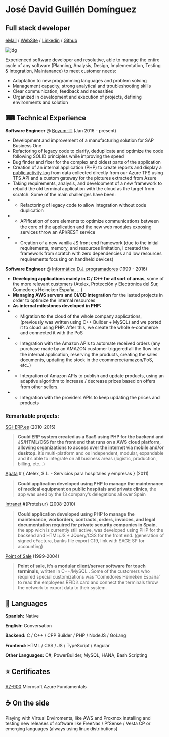 # José David Guillén Domínguez
## Full stack developer
[eMail](mailto://jd@infdj.com) / [WebSite](https://jd.infdj.com) / [Linkedin](https://www.linkedin.com/in/jos%C3%A9-david-guill%C3%A9n-dom%C3%ADnguez-742151a7/) / [Github](https://git.infdj.com)

![jdg](https://git.jd.guillen.io/avatars/f563d8630a2d09c7d6548d7964bf9ccf?size=96)

Experienced software developer and resolutive, able to manage the entire cycle of any software (Planning, Analysis, Design, Implementation, Testing & Integration, Maintanance) to meet customer needs:

* Adaptation to new programming languages and problem solving
* Management capacity, strong analytical and troubleshooting skills
* Clear communication, feedback and necessities
* Organized in development and execution of projects, defining environments and solution

## ⌨ Technical Experience

**Software Engineer** @ [Boyum-IT](https://www.boyum-it.com) (Jan 2016 - present)

* Development and improvement of a manufacturing solution for SAP Business One
* Refactoring of legacy code to clarify, deduplicate and optimize the code following SOLID principles while improving the speed
* Bug finder and fixer for the complex and oldest parts of the application
* Creation of an internal application (PHP) to create reports and display a [public activity log](https://www.beascloud.com/beasweb/tfsActivityLog.php) from data collected directly from our Azure TFS using TFS API and a custom gateway for the pictures extracted from Azure
* Taking requirements, analysis, and development of a new framework to rebuild the old terminal application with the cloud as the target from scratch. Some of the main challenges have been:
* * Refactoring of legacy code to allow integration without code duplication
* * APIfication of core elements to optimize communications between the core of the application and the new web modules exposing services throw an API/REST service
* * Creation of a new vanilla JS front end framework (due to the initial requirements, memory, and resources limitation, I created the framework from scratch with zero dependencies and low resources requirements focusing on handheld devices)

**Software Engineer** @ [Informática D.J. programadores](https://www.infdj.com) (1999 - 2016)

* **Developing applications mainly in C / C++ for all sort of areas**, some of the more relevant customers (Atelex, Protección y Electrónica del Sur, Comedores Heineken España, …)
* **Managing AWS servers and CI/CD integration** for the lasted projects in order to optimize the internal resources
* **As internal milestones developed in PHP:**
* * Migration to the cloud of the whole company applications, (previously was written using C++ Builder + MySQL) and we ported it to cloud using PHP. After this, we create the whole e-commerce and connected it with the PoS
* * Integration with the Amazon APIs to automate received orders (any purchase made by an AMAZON customer triggered all the flow into the internal application, reserving the products, creating the sales documents, updating the stock in the ecommerce/amazon/PoS, etc..)
* * Integration of Amazon APIs to publish and update products, using an adaptive algorithm to increase / decrease prices based on offers from other sellers.
* * Integration with the providers APIs to keep updating the prices and products

### Remarkable projects:

[SGI-ERP.es](https://app.sgi-erp.es) (2010-2015)
> **Could ERP system created as a SaaS using PHP for the backend and JS/HTML/CSS for the front end that runs on a AWS cloud platform, allowing organizations to access over the internet via mobile and/or desktop.** it’s multi-platform and os independent, modular, expandable and it’s able to integrate on all business areas (logistic, production, billing, etc...)


[Agata](https://agata.atelex.com) # { Atelex, S.L. - Servicios para hospitales y empresas } (2011)
> **Could application developed using PHP to manage the maintenance of medical equipment on public hospitals and private clinics**, the app was used by the 13 company’s delegations all over Spain


[Intranet](http://www.protelsur.com) #{Protelsur} (2008-2010)
> **Could application developed using PHP to manage the maintenance, workorders, contracts, orders, invoices, and legal documentation required for private security companies in Spain**, the app wich is currently still active, was developed using PHP for the backend and HTML/JS + JQuery/CSS for the front end. (generation of signed eFactura, banks file export C19, link with SAGE SP for accounting)


[Point of Sale](http://) (1999-2004) 
> **Point of sale, it’s a modular client/server software for touch terminals**, written in C++/MySQL . Some of the customers who required special customizations was “Comedores Heineken España” to read the employees RFID’s card and connect the terminals throw the network to export data to their system.


## 💬 Languages
**Spanish:** Native

**English:** Conversation


**Backend:** C / C++ / CPP Builder / PHP / NodeJS / GoLang

**Frontend:** HTML / CSS / JS / TypeScript / Angular

**Other Languages:** C#, PowerBuilder, MySQL, HANA, Bash Scripting


## ⭐ Certificates
[AZ-900](https://c.infdj.com/s/mLwii3eyTYN5Qx6) Microsoft Azure Fundamentals

## ☕ On the side
Playing with Virtual Enviroments, like AWS and Proxmox installing and testing new releases of software like FreeNas / PfSense / Vesta CP or emerging languages (always using linux distributions)


